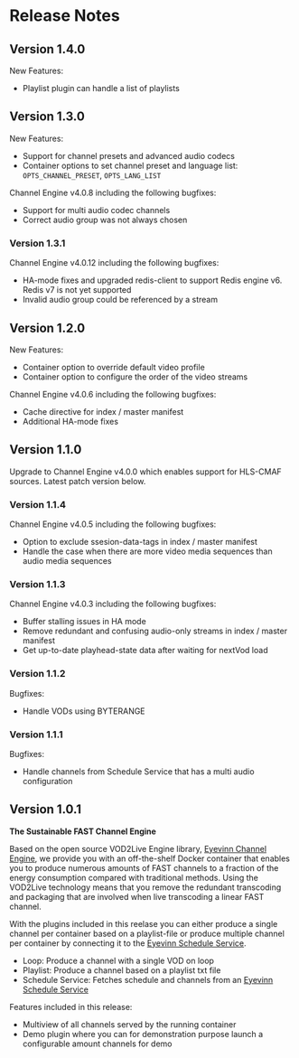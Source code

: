 # Release Notes

## Version 1.4.0

New Features:

* Playlist plugin can handle a list of playlists

## Version 1.3.0

New Features:

* Support for channel presets and advanced audio codecs
* Container options to set channel preset and language list: `OPTS_CHANNEL_PRESET`, `OPTS_LANG_LIST`

Channel Engine v4.0.8 including the following bugfixes:

* Support for multi audio codec channels
* Correct audio group was not always chosen

### Version 1.3.1

Channel Engine v4.0.12 including the following bugfixes:

* HA-mode fixes and upgraded redis-client to support Redis engine v6. Redis v7 is not yet supported
* Invalid audio group could be referenced by a stream

## Version 1.2.0

New Features:

* Container option to override default video profile
* Container option to configure the order of the video streams

Channel Engine v4.0.6 including the following bugfixes:

* Cache directive for index / master manifest
* Additional HA-mode fixes

## Version 1.1.0

Upgrade to Channel Engine v4.0.0 which enables support for HLS-CMAF sources. Latest patch version below.

### Version 1.1.4

Channel Engine v4.0.5 including the following bugfixes:

* Option to exclude ssesion-data-tags in index / master manifest
* Handle the case when there are more video media sequences than audio media sequences

### Version 1.1.3

Channel Engine v4.0.3 including the following bugfixes:

* Buffer stalling issues in HA mode
* Remove redundant and confusing audio-only streams in index / master manifest
* Get up-to-date playhead-state data after waiting for nextVod load

### Version 1.1.2

Bugfixes:

* Handle VODs using BYTERANGE

### Version 1.1.1

Bugfixes:

* Handle channels from Schedule Service that has a multi audio configuration

## Version 1.0.1 

**The Sustainable FAST Channel Engine**

Based on the open source VOD2Live Engine library, [Eyevinn Channel Engine](https://github.com/Eyevinn/channel-engine), we provide you with an off-the-shelf Docker container that enables you to produce numerous amounts of FAST channels to a fraction of the energy consumption compared with traditional methods. Using the VOD2Live technology means that you remove the redundant transcoding and packaging that are involved when live transcoding a linear FAST channel.

With the plugins included in this reelase you can either produce a single channel per container based on a playlist-file or produce multiple channel per container by connecting it to the [Eyevinn Schedule Service](https://github.com/Eyevinn/schedule-service).

- Loop: Produce a channel with a single VOD on loop
- Playlist: Produce a channel based on a playlist txt file
- Schedule Service: Fetches schedule and channels from an [Eyevinn Schedule Service](https://github.com/Eyevinn/schedule-service)

Features included in this release:

* Multiview of all channels served by the running container
* Demo plugin where you can for demonstration purpose launch a configurable amount channels for demo




